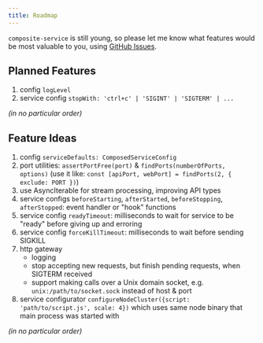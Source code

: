 ```yaml
---
title: Roadmap
---
```


`composite-service` is still young,
so please let me know what features would be most valuable to you,
using [GitHub Issues](https://github.com/zenflow/composite-service/issues).

## Planned Features

1. config `logLevel`
2. service config `stopWith: 'ctrl+c' | 'SIGINT' | 'SIGTERM' | ...`

*(in no particular order)*

## Feature Ideas

1. config `serviceDefaults: ComposedServiceConfig`
2. port utilities: `assertPortFree(port)` & `findPorts(numberOfPorts, options)` (use it like: `const [apiPort, webPort] = findPorts(2, { exclude: PORT })`)
3. use AsyncIterable for stream processing, improving API types
4. service configs `beforeStarting`, `afterStarted`, `beforeStopping`, `afterStopped`: event handler or "hook" functions
5. service config `readyTimeout`: milliseconds to wait for service to be "ready" before giving up and erroring
6. service config `forceKillTimeout`: milliseconds to wait before sending SIGKILL
7. http gateway
    - logging
    - stop accepting new requests, but finish pending requests, when SIGTERM received
    - support making calls over a Unix domain socket, e.g. `unix:/path/to/socket.sock` instead of host & port
8. service configurator `configureNodeCluster({script: 'path/to/script.js', scale: 4})` which uses same node binary that main process was started with

*(in no particular order)*
